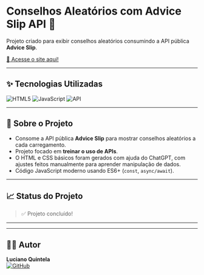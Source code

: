 # Conselhos Aleatórios com Advice Slip API 💬

Projeto criado para exibir conselhos aleatórios consumindo a API pública **Advice Slip**.

[🔗 Acesse o site aqui!](#) <!-- Coloque aqui o link do seu site ou GitHub Pages, se tiver -->

---

## ✨ Tecnologias Utilizadas

![HTML5](https://img.shields.io/badge/HTML5-E34F26?style=for-the-badge&logo=html5&logoColor=white)
![JavaScript](https://img.shields.io/badge/JavaScript-F7DF1E?style=for-the-badge&logo=javascript&logoColor=black)
![API](https://img.shields.io/badge/API-AdviceSlip-4ABDAC?style=for-the-badge)

---

## 📜 Sobre o Projeto

- Consome a API pública **Advice Slip** para mostrar conselhos aleatórios a cada carregamento.
- Projeto focado em **treinar o uso de APIs**.
- O HTML e CSS básicos foram gerados com ajuda do ChatGPT, com ajustes feitos manualmente para aprender manipulação de dados.
- Código JavaScript moderno usando ES6+ (`const`, `async/await`).

---

## 📈 Status do Projeto

> ✅ Projeto concluído!

---

<!--
## 📷 Preview Responsivo

<div align="center">
  <img src="assets/preview-desktop.png" alt="Preview Desktop" width="80%" />
  <br><br>
  <img src="assets/preview-mobile.png" alt="Preview Mobile" width="40%" />
</div>

> **Dica:** Ajuste os valores de `width` caso queira exibir as imagens um pouco maiores ou menores.
-->

---

## 👨‍💻 Autor

**Luciano Quintela**  
[![GitHub](https://img.shields.io/badge/GitHub-000?style=for-the-badge&logo=github&logoColor=white)](https://github.com/lucianoquintela)
